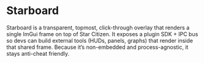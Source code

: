 # Starboard
Starboard is a transparent, topmost, click-through overlay that renders a single ImGui frame on top of Star Citizen. It exposes a plugin SDK + IPC bus so devs can build external tools (HUDs, panels, graphs) that render inside that shared frame. Because it’s non-embedded and process-agnostic, it stays anti-cheat friendly.

